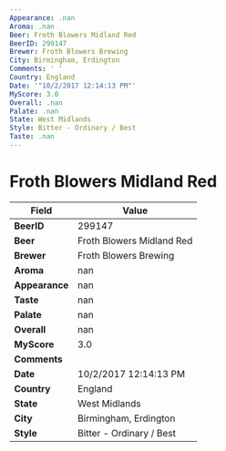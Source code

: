 ```yaml
---
Appearance: .nan
Aroma: .nan
Beer: Froth Blowers Midland Red
BeerID: 299147
Brewer: Froth Blowers Brewing
City: Birmingham, Erdington
Comments: ' '
Country: England
Date: '"10/2/2017 12:14:13 PM"'
MyScore: 3.0
Overall: .nan
Palate: .nan
State: West Midlands
Style: Bitter - Ordinary / Best
Taste: .nan
---
```


# Froth Blowers Midland Red

| Field         | Value |
|---------------|-------|
| **BeerID** | 299147 |
| **Beer** | Froth Blowers Midland Red |
| **Brewer** | Froth Blowers Brewing |
| **Aroma** | nan |
| **Appearance** | nan |
| **Taste** | nan |
| **Palate** | nan |
| **Overall** | nan |
| **MyScore** | 3.0 |
| **Comments** |   |
| **Date** | 10/2/2017 12:14:13 PM |
| **Country** | England |
| **State** | West Midlands |
| **City** | Birmingham, Erdington |
| **Style** | Bitter - Ordinary / Best |
